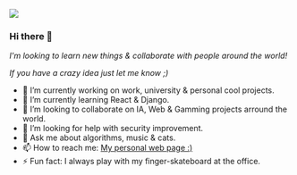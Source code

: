 ![](https://komarev.com/ghpvc/?username=listerineh&color=green&style=for-the-badge)

### Hi there 👋 
*I'm looking to learn new things & collaborate with people around the world!*

*If you have a crazy idea just let me know ;)*

- 🔭 I’m currently working on work, university & personal cool projects.
- 🌱 I’m currently learning React & Django.
- 👯 I’m looking to collaborate on IA, Web & Gamming projects arround the world.
- 🤔 I’m looking for help with security improvement.
- 💬 Ask me about algorithms, music & cats.
- 📫 How to reach me: [My personal web page :)](https://listerineh.vercel.app/)
- ⚡ Fun fact: I always play with my finger-skateboard at the office.
